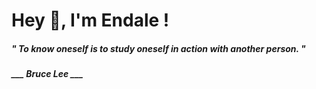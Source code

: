 <h1 title="head"> Hey 👋, I'm Endale !</h1>

**<h5><i>" To know oneself is to study oneself in action with another person. "</i></h5>**

*<b>___ Bruce Lee ___</b>*
